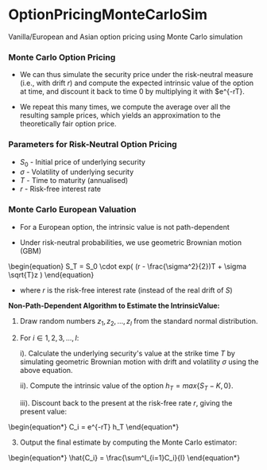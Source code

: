 # OptionPricingMonteCarloSim
Vanilla/European and Asian option pricing using Monte Carlo simulation

### Monte Carlo Option Pricing

- We can thus simulate the security price under the risk-neutral measure (i.e., with drift $r$) and compute the expected intrinsic value of the option at time, and discount it back to time 0 by multiplying it with $e^{-rT}.

- We repeat this many times, we compute the average over all the resulting sample prices, which yields an approximation to the theoretically fair option price.

### Parameters for Risk-Neutral Option Pricing

- $S_0$ - Initial price of underlying security
- $\sigma$ - Volatility of underlying security 
- $T$ - Time to maturity (annualised)
- $r$ - Risk-free interest rate


### Monte Carlo European Valuation 

- For a European option, the intrinsic value is not path-dependent

- Under risk-neutral probabilities, we use geometric Brownian motion (GBM)

\begin{equation}
    S_T  = S_0 \cdot exp( (r - \frac{\sigma^2}{2})T + \sigma \sqrt{T}z      )
\end{equation}

- where $r$ is the risk-free interest rate (instead of the real drift of $S$)

**Non-Path-Dependent Algorithm to Estimate the IntrinsicValue:**

1. Draw random numbers $z_1,z_2,...,z_I$ from the standard normal distribution.
2. For $i \in {1,2,3,...,I}$:

    i). Calculate the underlying security's value at the strike time $T$ by simulating geometric Brownian motion with drift
and volatility $\sigma$ using the above equation.

    ii). Compute the intrinsic value of the option $h_T = max\{ S_T - K, 0 \}$.

    iii). Discount back to the present at the risk-free rate $r$, giving the present value:

\begin{equation*}
    C_i = e^{-rT} h_T
\end{equation*}

3. Output the final estimate by computing the Monte Carlo estimator:

\begin{equation*}
    \hat{C_i} = \frac{\sum^I_{i=1}C_i}{I}
\end{equation*}

